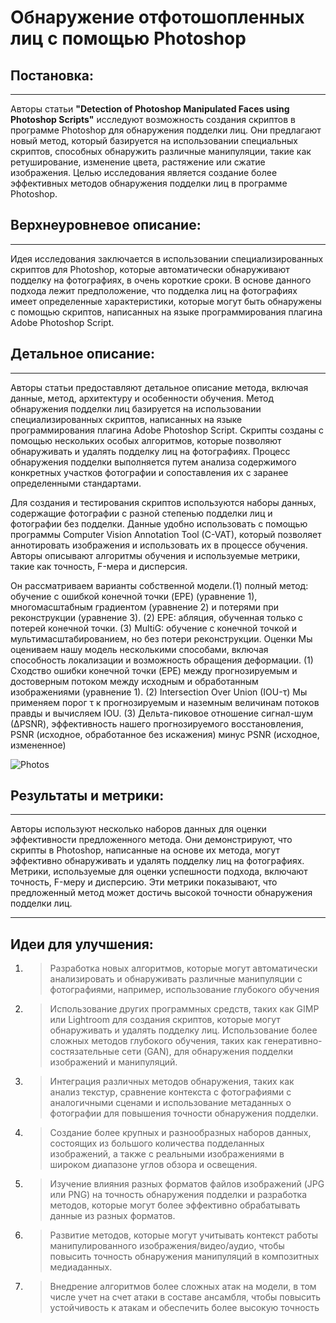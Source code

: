 # Обнаружение отфотошопленных лиц с помощью Photoshop

## Постановка:
---
Авторы статьи **"Detection of Photoshop Manipulated Faces using Photoshop Scripts"** исследуют возможность создания скриптов в программе Photoshop для обнаружения подделки лиц. Они предлагают новый метод, который базируется на использовании специальных скриптов, способных обнаружить различные манипуляции, такие как ретуширование, изменение цвета, растяжение или сжатие изображения. Целью исследования является создание более эффективных методов обнаружения подделки лиц в программе Photoshop.


## Верхнеуровневое описание:
---
Идея исследования заключается в использовании специализированных скриптов для Photoshop, которые автоматически обнаруживают подделку на фотографиях, в очень короткие сроки. В основе данного подхода лежит предположение, что подделка лиц на фотографиях имеет определенные характеристики, которые могут быть обнаружены с помощью скриптов, написанных на языке программирования плагина Adobe Photoshop Script.

## Детальное описание:
---
Авторы статьи предоставляют детальное описание метода, включая данные, метод, архитектуру и особенности обучения. Метод обнаружения подделки лиц базируется на использовании специализированных скриптов, написанных на языке программирования плагина Adobe Photoshop Script. Скрипты созданы с помощью нескольких особых алгоритмов, которые позволяют обнаруживать и удалять подделку лиц на фотографиях. Процесс обнаружения подделки выполняется путем анализа содержимого конкретных участков фотографии и сопоставления их с заранее определенными стандартами.

Для создания и тестирования скриптов используются наборы данных, содержащие фотографии с разной степенью подделки лиц и фотографии без подделки. Данные удобно использовать с помощью программы Computer Vision Annotation Tool (C-VAT), который позволяет аннотировать изображения и использовать их в процессе обучения. Авторы описывают алгоритмы обучения и используемые метрики, такие как точность, F-мера и дисперсия.

Он рассматриваем варианты собственной модели.(1)  полный метод: обучение с ошибкой конечной точки (EPE) (уравнение 1), многомасштабным градиентом (уравнение 2) и потерями при реконструкции (уравнение 3). (2) EPE: абляция, обученная только с потерей конечной точки. (3) MultiG: обучение с конечной точкой и мультимасштабированием, но без потери реконструкции. Оценки Мы оцениваем нашу модель несколькими способами, включая способность локализации и возможность обращения деформации. (1) Сходство ошибки конечной точки (EPE) между прогнозируемым и достоверным потоком между исходным и обработанным изображениями (уравнение 1). (2) Intersection Over Union (IOU-τ) Мы применяем порог τ к прогнозируемым и наземным величинам потоков правды и вычисляем IOU. (3) Дельта-пиковое отношение сигнал-шум (∆PSNR), эффективность нашего прогнозируемого восстановления, PSNR (исходное, обработанное без искажения) минус PSNR (исходное, измененное)

![Photos](C:\Users\anyag\Desktop\Photos.jpg "Подпись под картинкой")


## Результаты и метрики:
---
Авторы используют несколько наборов данных для оценки эффективности предложенного метода. Они демонстрируют, что скрипты в Photoshop, написанные на основе их метода, могут эффективно обнаруживать и удалять подделку лиц на фотографиях. Метрики, используемые для оценки успешности подхода, включают точность, F-меру и дисперсию. Эти метрики показывают, что предложенный метод может достичь высокой точности обнаружения подделки лиц.

***
## Идеи для улучшения:
1. >Разработка новых алгоритмов, которые могут автоматически анализировать и обнаруживать различные манипуляции с фотографиями, например, использование глубокого обучения
2. >Использование других программных средств, таких как GIMP или Lightroom для создания скриптов, которые могут обнаруживать и удалять подделку лиц.
 Использование более сложных методов глубокого обучения, таких как генеративно-состязательные сети (GAN), для обнаружения подделки изображений и манипуляций.
3. >Интеграция различных методов обнаружения, таких как анализ текстур, сравнение контекста с фотографиями с аналогичными сценами и использование метаданных о фотографии для повышения точности обнаружения подделки.
4. >Создание более крупных и разнообразных наборов данных, состоящих из большого количества подделанных изображений, а также с реальными изображениями в широком диапазоне углов обзора и освещения. 
5. >Изучение влияния разных форматов файлов изображений (JPG или PNG) на точность обнаружения подделки и разработка методов, которые могут более эффективно обрабатывать данные из разных форматов.
6. >Развитие методов, которые могут учитывать контекст работы манипулированного изображения/видео/аудио, чтобы повысить точность обнаружения манипуляций в композитных медиаданных. 
7. >Внедрение алгоритмов более сложных атак на модели, в том числе учет на счет атаки в составе ансамбля, чтобы повысить устойчивость к атакам и обеспечить более высокую точность